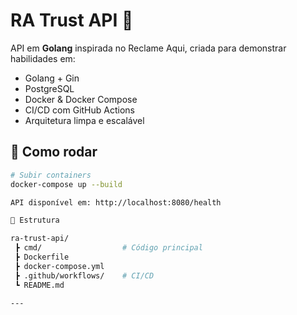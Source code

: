 # RA Trust API 🚀

API em **Golang** inspirada no Reclame Aqui, criada para demonstrar habilidades em:
- Golang + Gin
- PostgreSQL
- Docker & Docker Compose
- CI/CD com GitHub Actions
- Arquitetura limpa e escalável

## 📌 Como rodar
```bash
# Subir containers
docker-compose up --build

API disponível em: http://localhost:8080/health

📂 Estrutura

ra-trust-api/
 ┣ cmd/                  # Código principal
 ┣ Dockerfile
 ┣ docker-compose.yml
 ┣ .github/workflows/    # CI/CD
 ┗ README.md

---
